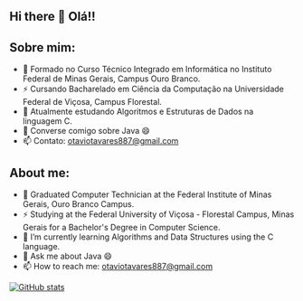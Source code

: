 ## Hi there 👋 Olá!!
## Sobre mim:
- 🔭 Formado no Curso Técnico Integrado em Informática no Instituto Federal de Minas Gerais, Campus Ouro Branco.
- ⚡ Cursando Bacharelado em Ciência da Computação na Universidade Federal de Viçosa, Campus Florestal.
- 🌱 Atualmente estudando Algoritmos e Estruturas de Dados na linguagem C.
- 💬 Converse comigo sobre Java 😄
- 📫 Contato: otaviotavares887@gmail.com
## About me:
- 🔭 Graduated Computer Technician at the Federal Institute of Minas Gerais, Ouro Branco Campus.
- ⚡ Studying at the Federal University of Viçosa - Florestal Campus, Minas Gerais for a Bachelor's Degree in Computer Science.
- 🌱 I’m currently learning Algorithms and Data Structures using the C language.
- 💬 Ask me about Java 😄
- 📫 How to reach me: otaviotavares887@gmail.com

[![GitHub stats](https://github-readme-stats.vercel.app/api/top-langs?username=tavinescada&hide=html,scss,stylus,blade,jupyter%20notebook,python,css,shell,batchfile,dockerfile,typescript&theme=algolia&show_icons=true)](https://github.com/tavinescada)

<!--START_SECTION:activity-->



<!--END_SECTION:activity-->
